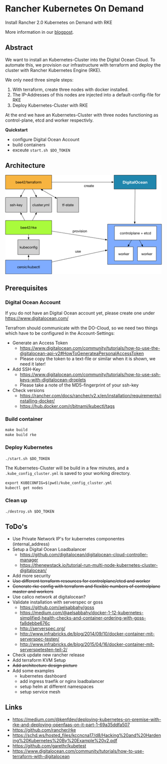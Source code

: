 # Rancher Kubernetes On Demand

Install Rancher 2.0 Kubernetes on Demand with RKE

More information in our [blogpost](https://www.bee42.com/de/blog/Kubernetes_Cluster_mit_RKE_containerized/).

## Abstract

We want to install an Kubernetes-Cluster into the Digital Ocean Cloud. To automate this, we provision our infrastructure with terraform and deploy the cluster with Rancher Kubernetes Engine (RKE).

We only need three simple steps:

1. With terraform, create three nodes with docker installed.
1. The IP-Addresses of this nodes are injected into a default-config-file for RKE
1. Deploy Kubernetes-Cluster with RKE

At the end we have an Kubernetes-Cluster with three nodes functioning as control-plane, etcd and worker respectivly.

**Quickstart**
- configure Digital Ocean Account
- build containers
- exceute ```start.sh $DO_TOKEN```

## Architecture
![Architecture](/rke-container-demo/bee42-rke-tools.png)

## Prerequisites

### Digital Ocean Account

If you do not have an Digital Ocean account yet, please create one under https://www.digitalocean.com/

Terrafrom should communicate with the DO-Cloud, so we need two things which have to be configured in the Account-Settings:
  
* Generate an Access Token
  * https://www.digitalocean.com/community/tutorials/how-to-use-the-digitalocean-api-v2#HowToGenerateaPersonalAccessToken
  * Please copy the token to a text-file or similar when it is shown, we need it later!
* Add SSH-Key
  * https://www.digitalocean.com/community/tutorials/how-to-use-ssh-keys-with-digitalocean-droplets
  * Please take a note of the MD5-fingerprint of your ssh-key
* Check versions
  * https://rancher.com/docs/rancher/v2.x/en/installation/requirements/installing-docker/
  * https://hub.docker.com/r/bitnami/kubectl/tags


### Build container

 ```
 make build
 make build rke
 ```

### Deploy Kubernetes

```./start.sh $DO_TOKEN```

The Kubernetes-Cluster will be build in a few minutes, and a `.kube_config_cluster.yml` is saved to your working directory.

```
export KUBECONFIG=$(pwd)/kube_config_cluster.yml
kubectl get nodes
```

### Clean up

```./destroy.sh $DO_TOKEN```

## ToDo's

* Use Private Network IP's for kubernetes componentes (internal_address)
* Setup a Digital Ocean Loadbalancer
  * https://github.com/digitalocean/digitalocean-cloud-controller-manager
  * https://thenewstack.io/tutorial-run-multi-node-kubernetes-cluster-digitalocean/
* Add more security
* ~~Use different terraform resources for controlplane/etcd and worker~~
* ~~Generate rke config with terraform and flexible numbers of controlplane master and workers~~
* Use calico network at digitalocean?
* Validate installation with serverspec or goss
  * https://github.com/aelsabbahy/goss
  * https://medium.com/@aelsabbahy/docker-1-12-kubernetes-simplified-health-checks-and-container-ordering-with-goss-fa8debbe676c
  * http://serverspec.org/
  * http://www.infrabricks.de/blog/2014/09/10/docker-container-mit-serverspec-testen/
  * http://www.infrabricks.de/blog/2015/04/16/docker-container-mit-serverspetesten-teil-2/
* Check update new rancher release
* Add terraform KVM Setup
* ~~Add architecture design picture~~
* Add some examples
  * kubernetes dashboard
  * add ingress traefik or nginx loadbalancer
  * setup helm at different namespaces
  * setup service mesh

## Links

* https://medium.com/@kenfdev/deploying-kubernetes-on-premise-with-rke-and-deploying-openfaas-on-it-part-1-69a35ddfa507
* https://github.com/rancher/rke
* https://schd.ws/hosted_files/kccncna17/d8/Hacking%20and%20Hardening%20Kubernetes%20By%20Example%20v2.pdf	
* https://github.com/garethr/kubetest
* https://www.digitalocean.com/community/tutorials/how-to-use-terraform-with-digitalocean
